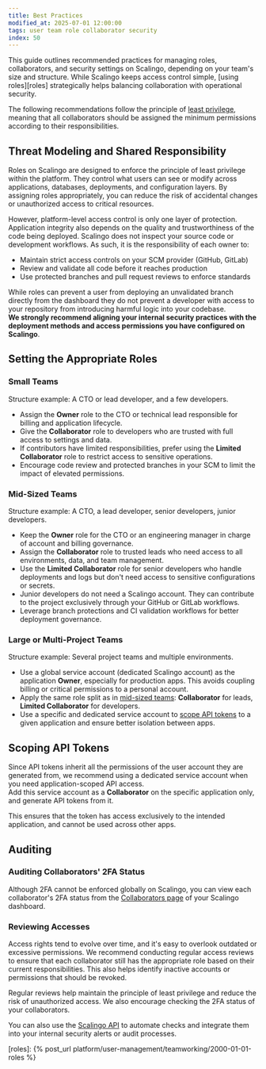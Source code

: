 ```yaml
---
title: Best Practices
modified_at: 2025-07-01 12:00:00
tags: user team role collaborator security
index: 50
---
```



This guide outlines recommended practices for managing roles, collaborators,
and security settings on Scalingo, depending on your team's size and structure.
While Scalingo keeps access control simple, [using roles][roles] strategically
helps balancing collaboration with operational security.

The following recommendations follow the principle of [least
privilege][least-privilege], meaning that all collaborators should be assigned
the minimum permissions according to their responsibilities.

## Threat Modeling and Shared Responsibility

Roles on Scalingo are designed to enforce the principle of least privilege
within the platform. They control what users can see or modify across
applications, databases, deployments, and configuration layers. By assigning
roles appropriately, you can reduce the risk of accidental changes or
unauthorized access to critical resources.

However, platform-level access control is only one layer of protection.
Application integrity also depends on the quality and trustworthiness of the
code being deployed. Scalingo does not inspect your source code or development
workflows. As such, it is the responsibility of each owner to:

- Maintain strict access controls on your SCM provider (GitHub, GitLab)
- Review and validate all code before it reaches production
- Use protected branches and pull request reviews to enforce standards

While roles can prevent a user from deploying an unvalidated branch directly
from the dashboard they do not prevent a developer with access to your
repository from introducing harmful logic into your codebase.\
**We strongly recommend aligning your internal security practices with the
deployment methods and access permissions you have configured on Scalingo**.


## Setting the Appropriate Roles

### Small Teams

Structure example: A CTO or lead developer, and a few developers.

- Assign the **Owner** role to the CTO or technical lead responsible for
  billing and application lifecycle.
- Give the **Collaborator** role to developers who are trusted with full access
  to settings and data.
- If contributors have limited responsibilities, prefer using the **Limited
  Collaborator** role to restrict access to sensitive operations.
- Encourage code review and protected branches in your SCM to limit the impact
  of elevated permissions.

### Mid-Sized Teams

Structure example: A CTO, a lead developer, senior developers, junior
developers.

- Keep the **Owner** role for the CTO or an engineering manager in charge of
  account and billing governance.
- Assign the **Collaborator** role to trusted leads who need access to all
  environments, data, and team management.
- Use the **Limited Collaborator** role for senior developers who handle
  deployments and logs but don't need access to sensitive configurations or
  secrets.
- Junior developers do not need a Scalingo account. They can contribute to the
  project exclusively through your GitHub or GitLab workflows.
- Leverage branch protections and CI validation workflows for better deployment
  governance.

### Large or Multi-Project Teams

Structure example: Several project teams and multiple environments.

- Use a global service account (dedicated Scalingo account) as the application
  **Owner**, especially for production apps. This avoids coupling billing or
  critical permissions to a personal account.
- Apply the same role split as in [mid-sized teams](#mid-sized-teams):
  **Collaborator** for leads, **Limited Collaborator** for developers.
- Use a specific and dedicated service account to [scope API tokens](#scoping-api-tokens)
  to a given application and ensure better isolation between apps.


## Scoping API Tokens

Since API tokens inherit all the permissions of the user account they are
generated from, we recommend using a dedicated service account when you need
application-scoped API access.\
Add this service account as a **Collaborator** on the specific application
only, and generate API tokens from it.

This ensures that the token has access exclusively to the intended application,
and cannot be used across other apps.


## Auditing

### Auditing Collaborators' 2FA Status

Although 2FA cannot be enforced globally on Scalingo, you can view each
collaborator's 2FA status from the [Collaborators page][dashboard-collab] of
your Scalingo dashboard.

### Reviewing Accesses

Access rights tend to evolve over time, and it's easy to overlook outdated or
excessive permissions. We recommend conducting regular access reviews to ensure
that each collaborator still has the appropriate role based on their current
responsibilities. This also helps identify inactive accounts or permissions
that should be revoked.

Regular reviews help maintain the principle of least privilege and reduce the
risk of unauthorized access. We also encourage checking the 2FA status of your
collaborators.

You can also use the [Scalingo API][api] to automate checks and integrate them
into your internal security alerts or audit processes.


[least-privilege]: https://en.wikipedia.org/wiki/Principle_of_least_privilege

[dashboard-collab]: https://dashboard.scalingo.com/collaborators
[api]: https://developers.scalingo.com

[roles]: {% post_url platform/user-management/teamworking/2000-01-01-roles %}
